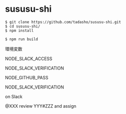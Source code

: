 # sususu-shi
```
$ git clone https://github.com/tadasho/sususu-shi.git
$ cd sususu-shi/
$ npm install
```

```
$ npm run build
```

環境変数

NODE_SLACK_ACCESS

NODE_SLACK_VERIFICATION

NODE_GITHUB_PASS

NODE_SLACK_VERIFICATION


on Slack

@XXX review YYY#ZZZ and assign